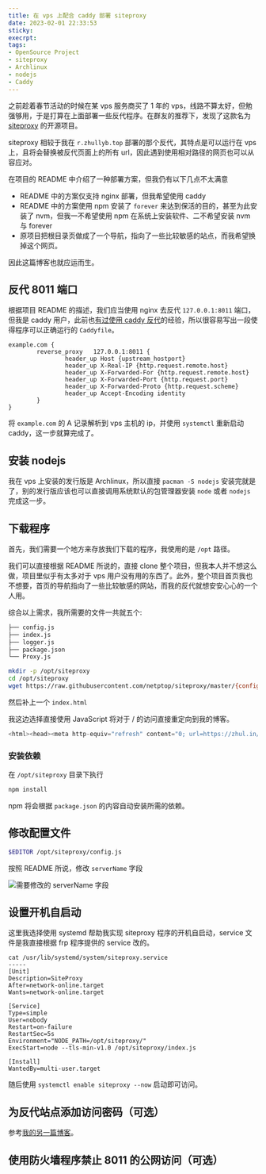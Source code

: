 ```yaml
---
title: 在 vps 上配合 caddy 部署 siteproxy
date: 2023-02-01 22:33:53
sticky:
execrpt:
tags:
- OpenSource Project
- siteproxy
- Archlinux
- nodejs
- Caddy
---
```


之前趁着春节活动的时候在某 vps 服务商买了 1 年的 vps，线路不算太好，但勉强够用，于是打算在上面部署一些反代程序。在群友的推荐下，发现了这款名为 [siteproxy](https://github.com/netptop/siteproxy) 的开源项目。

siteproxy 相较于我在 `r.zhullyb.top` 部署的那个反代，其特点是可以运行在 vps 上，且将会替换被反代页面上的所有 url，因此遇到使用相对路径的网页也可以从容应对。

在项目的 README 中介绍了一种部署方案，但我仍有以下几点不太满意

- README 中的方案仅支持 nginx 部署，但我希望使用 caddy
- README 中的方案使用 npm 安装了 `forever` 来达到保活的目的，甚至为此安装了 nvm，但我一不希望使用 npm 在系统上安装软件、二不希望安装 nvm 与 forever
- 原项目把根目录页做成了一个导航，指向了一些比较敏感的站点，而我希望换掉这个网页。

因此这篇博客也就应运而生。

## 反代 8011 端口

根据项目 README 的描述，我们应当使用 nginx 去反代 `127.0.0.1:8011` 端口，但我是 caddy 用户，此前也[有过使用 caddy 反代](/2022/05/30/use-caddy-to-proxy-wikipedia/)的经验，所以很容易写出一段使得程序可以正确运行的 `Caddyfile`。

```nginx
example.com {
        reverse_proxy   127.0.0.1:8011 {
                header_up Host {upstream_hostport}
                header_up X-Real-IP {http.request.remote.host}
                header_up X-Forwarded-For {http.request.remote.host}
                header_up X-Forwarded-Port {http.request.port}
                header_up X-Forwarded-Proto {http.request.scheme}
                header_up Accept-Encoding identity
        }
}
```

将 `example.com` 的 A 记录解析到 vps 主机的 ip，并使用 `systemctl` 重新启动 caddy，这一步就算完成了。

## 安装 nodejs

我在 vps 上安装的发行版是 Archlinux，所以直接 `pacman -S nodejs` 安装完就是了，别的发行版应该也可以直接调用系统默认的包管理器安装 `node` 或者 `nodejs` 完成这一步。

## 下载程序

首先，我们需要一个地方来存放我们下载的程序，我使用的是 `/opt` 路径。

我们可以直接根据 README 所说的，直接 clone 整个项目，但我本人并不想这么做，项目里似乎有太多对于 vps 用户没有用的东西了。此外，整个项目首页我也不想要，首页的导航指向了一些比较敏感的网站，而我的反代就想安安心心的一个人用。

综合以上需求，我所需要的文件一共就五个: 

```bash
├── config.js
├── index.js
├── logger.js
├── package.json
└── Proxy.js
```

```bash
mkdir -p /opt/siteproxy
cd /opt/siteproxy
wget https://raw.githubusercontent.com/netptop/siteproxy/master/{config.js,index.js,logger.js,package.json,Proxy.js}
```

然后补上一个 `index.html`

我这边选择直接使用 JavaScript 将对于 / 的访问直接重定向到我的博客。

```javascript
<html><head><meta http-equiv="refresh" content="0; url=https://zhul.in/" /></head><body>Redirect to <a href="">https://zhul.in/</a></body></html>
```

### 安装依赖

在 `/opt/siteproxy` 目录下执行

```bash
npm install
```

npm 将会根据 `package.json` 的内容自动安装所需的依赖。

## 修改配置文件

```bash
$EDITOR /opt/siteproxy/config.js
```

按照 README 所说，修改 `serverName` 字段

![需要修改的 serverName 字段](https://cdn.zhullyb.top/uploads/2024/08/12/63da866e26712.png)

## 设置开机自启动

这里我选择使用 systemd 帮助我实现 siteproxy 程序的开机自启动，service 文件是我直接根据 frp 程序提供的 service 改的。

```
cat /usr/lib/systemd/system/siteproxy.service 
-----
[Unit]
Description=SiteProxy
After=network-online.target
Wants=network-online.target

[Service]
Type=simple
User=nobody
Restart=on-failure
RestartSec=5s
Environment="NODE_PATH=/opt/siteproxy/"
ExecStart=node --tls-min-v1.0 /opt/siteproxy/index.js 

[Install]
WantedBy=multi-user.target
```

随后使用 `systemctl enable siteproxy --now` 启动即可访问。

## 为反代站点添加访问密码（可选）

参考[我的另一篇博客](/2021/10/21/picuploader-on-archlinux-with-caddy/#%E8%AE%BE%E7%BD%AE%E8%AE%BF%E9%97%AE%E5%AF%86%E7%A0%81%EF%BC%88%E5%8F%AF%E9%80%89%EF%BC%89)。

## 使用防火墙程序禁止 8011 的公网访问（可选）

